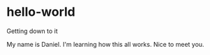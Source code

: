 # hello-world
Getting down to it

My name is Daniel. I'm learning how this all works. Nice to meet you. 
